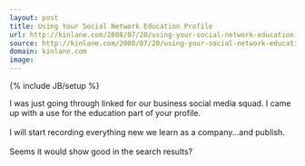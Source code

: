```yaml
---
layout: post
title: Using Your Social Network Education Profile
url: http://kinlane.com/2008/07/20/using-your-social-network-education-profile/
source: http://kinlane.com/2008/07/20/using-your-social-network-education-profile/
domain: kinlane.com
image: 
---
```

{% include JB/setup %}<p>I was just going through linked for our business social media squad.  I came up with a use for the education part of your profile.<br /><br />I will start recording everything new we learn as a company...and publish.<br /><br />Seems it would show good in the search results?</p>
